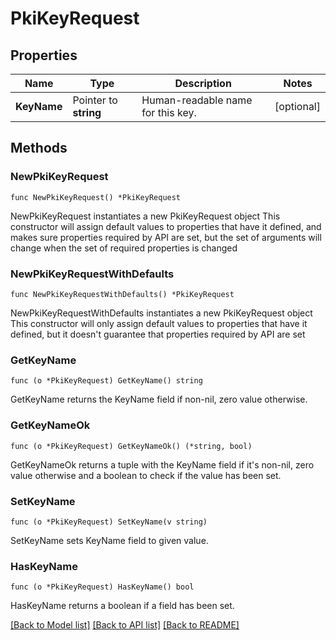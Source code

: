 # PkiKeyRequest

## Properties

Name | Type | Description | Notes
------------ | ------------- | ------------- | -------------
**KeyName** | Pointer to **string** | Human-readable name for this key. | [optional] 

## Methods

### NewPkiKeyRequest

`func NewPkiKeyRequest() *PkiKeyRequest`

NewPkiKeyRequest instantiates a new PkiKeyRequest object
This constructor will assign default values to properties that have it defined,
and makes sure properties required by API are set, but the set of arguments
will change when the set of required properties is changed

### NewPkiKeyRequestWithDefaults

`func NewPkiKeyRequestWithDefaults() *PkiKeyRequest`

NewPkiKeyRequestWithDefaults instantiates a new PkiKeyRequest object
This constructor will only assign default values to properties that have it defined,
but it doesn't guarantee that properties required by API are set

### GetKeyName

`func (o *PkiKeyRequest) GetKeyName() string`

GetKeyName returns the KeyName field if non-nil, zero value otherwise.

### GetKeyNameOk

`func (o *PkiKeyRequest) GetKeyNameOk() (*string, bool)`

GetKeyNameOk returns a tuple with the KeyName field if it's non-nil, zero value otherwise
and a boolean to check if the value has been set.

### SetKeyName

`func (o *PkiKeyRequest) SetKeyName(v string)`

SetKeyName sets KeyName field to given value.

### HasKeyName

`func (o *PkiKeyRequest) HasKeyName() bool`

HasKeyName returns a boolean if a field has been set.


[[Back to Model list]](../README.md#documentation-for-models) [[Back to API list]](../README.md#documentation-for-api-endpoints) [[Back to README]](../README.md)


